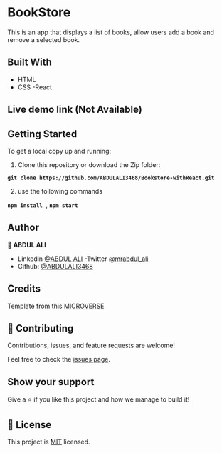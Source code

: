 # BookStore
This is an app that  displays a list of books, allow users add a book and remove a selected book.

## Built With

- HTML
- CSS
-React

## Live demo link (Not Available)

## Getting Started

To get a local copy up and running:

1. Clone this repository or download the Zip folder:

**``git clone https://github.com/ABDULALI3468/Bookstore-withReact.git``**

2. use the following commands

**``npm install ``**, 
**``npm start``**

## Author

👤 **ABDUL ALI**

- Linkedin [@ABDUL ALI](https://www.linkedin.com/in/abdul-ali-5400bb216/)
-Twitter [@mrabdul_ali](https://twitter.com/mrabdul_ali)
- Github: [@ABDULALI3468](https://github.com/ABDULALI3468/)

## Credits

Template from this [MICROVERSE](https://www.microverse.org/)

## 🤝 Contributing

Contributions, issues, and feature requests are welcome!

Feel free to check the [issues page](https://github.com/ABDULALI3468/Bookstore-withReact/issues).

## Show your support

Give a ⭐️ if you like this project and how we manage to build it!

## 📝 License

This project is [MIT](./MIT.md) licensed.
